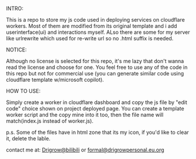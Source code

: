 INTRO:

This is a repo to store my js code used in deploying services on cloudflare workers. Most of them are modified from its original template and i add userinterface(ui) and interactions myself. ALso there are some for my server like urlrewrite which used for re-write url so no .html suffix is needed.

NOTICE:

Although no license is selected for this repo, it's me lazy that don't wanna read the license and choose for one. You feel free to use any of the code in this repo but not for commercial use (you can generate similar code using cloudflare template w/microsoft copilot). 

HOW TO USE:

Simply create a worker in cloudflare dashboard and copy the js file by "edit code" choice shown on project deployed page. You can create a template worker script and the copy mine into it too, then the file name will match(index.js instead of worker.js).

p.s. Some of the files have <link rel="icon" href="https://drigrowpersonal.eu.org/favicon.ico" type="image/x-icon"> in html zone that its my icon, if you'd like to clear it, delete the <link> lable.

contact me at:
[Drigrow@bilibili](https://space.bilibili.com/652661680) or formal@drigrowpersonal.eu.org
